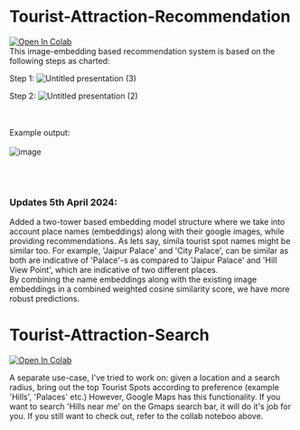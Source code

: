 
# Tourist-Attraction-Recommendation
[![Open In Colab](https://colab.research.google.com/assets/colab-badge.svg)](https://colab.research.google.com/drive/1WJL0jMGftX1usXTJqQbWzxMgWk7lBN9X#scrollTo=80SL1lvC3jI_)
<br>
This image-embedding based recommendation system is based on the following steps as charted:

Step 1:
![Untitled presentation (3)](https://github.com/ayanatherate/Tourist-Attraction-Search-and-Recommendation/assets/59755186/66d6508e-4ca1-4431-b976-61fd3f6c1f98)


Step 2:
![Untitled presentation (2)](https://github.com/ayanatherate/Tourist-Attraction-Search-and-Recommendation/assets/59755186/1fa6edc2-d4d3-49dc-a535-3245e9218ed0)



<br><br>
Example output:
<br><br>
![image](https://github.com/ayanatherate/Tourist-Attraction-Search-and-Recommendation/assets/59755186/dd19c7cf-a535-4fa9-87f8-4ee41d329ba5)

<br><br>
<h3>Updates 5th April 2024: </h3>
Added a two-tower based embedding model structure where we take into account place names (embeddings) along with their google images,
while providing recommendations. As lets say, simila tourist spot names might be similar too. For example, 'Jaipur Palace' and 'City Palace', can be similar 
as both are indicative of 'Palace'-s as compared to 'Jaipur Palace' and 'Hill View Point', which are indicative of two different places. 

<br>
By combining the name embeddings along with the existing image embeddings in a combined weighted cosine similarity score, we have more robust predictions.







# Tourist-Attraction-Search
[![Open In Colab](https://colab.research.google.com/assets/colab-badge.svg)](https://colab.research.google.com/drive/1i5ORoVsV_ALCCL2h-AsaJQdjIti05D6E#scrollTo=9ec8b992)
  
A separate use-case, I've tried to work on: given a location and a search radius, bring out the top Tourist Spots according to preference (example 'Hills', 'Palaces' etc.)
However, Google Maps has this functionality. If you want to search 'Hills near me' on the Gmaps search bar, it will do it's job for you. 
If you still want to check out, refer to the collab noteboo above.
<br>


  
  

